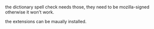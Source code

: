 the dictionary spell check needs those, 
they need to be mozilla-signed otherwise it won't work.

the extensions can be maually installed.